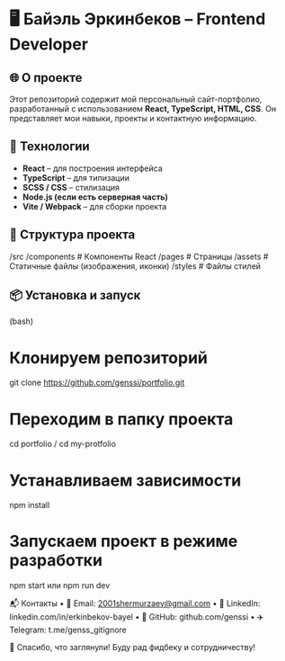 # 🖥️ Байэль Эркинбеков – Frontend Developer  

## 🌐 О проекте  
Этот репозиторий содержит мой персональный сайт-портфолио, разработанный с использованием **React, TypeScript, HTML, CSS**. Он представляет мои навыки, проекты и контактную информацию.  

## 🚀 Технологии  
- **React** – для построения интерфейса  
- **TypeScript** – для типизации  
- **SCSS / CSS** – стилизация  
- **Node.js (если есть серверная часть)**  
- **Vite / Webpack** – для сборки проекта  

## 📂 Структура проекта  
/src
/components  # Компоненты React
/pages       # Страницы
/assets      # Статичные файлы (изображения, иконки)
/styles      # Файлы стилей

## 📦 Установка и запуск  
(bash)
# Клонируем репозиторий
git clone https://github.com/genssi/portfolio.git

# Переходим в папку проекта
cd portfolio / cd my-protfolio

# Устанавливаем зависимости
npm install

# Запускаем проект в режиме разработки
npm start или npm run dev

📬 Контакты
	•	📧 Email: 2001shermurzaev@gmail.com
	•	💼 LinkedIn: linkedin.com/in/erkinbekov-bayel
	•	🐙 GitHub: github.com/genssi
	•	✈️ Telegram: t.me/genss_gitignore

🚀 Спасибо, что заглянули! Буду рад фидбеку и сотрудничеству!
